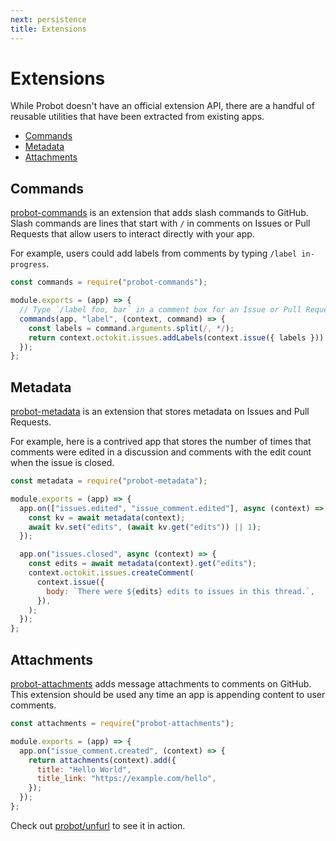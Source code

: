 ```yaml
---
next: persistence
title: Extensions
---
```


# Extensions

While Probot doesn't have an official extension API, there are a handful of reusable utilities that have been extracted from existing apps.

<!-- toc -->

- [Commands](#commands)
- [Metadata](#metadata)
- [Attachments](#attachments)

<!-- tocstop -->

## Commands

[probot-commands](http://github.com/probot/commands) is an extension that adds slash commands to GitHub. Slash commands are lines that start with `/` in comments on Issues or Pull Requests that allow users to interact directly with your app.

For example, users could add labels from comments by typing `/label in-progress`.

```js
const commands = require("probot-commands");

module.exports = (app) => {
  // Type `/label foo, bar` in a comment box for an Issue or Pull Request
  commands(app, "label", (context, command) => {
    const labels = command.arguments.split(/, */);
    return context.octokit.issues.addLabels(context.issue({ labels }));
  });
};
```

## Metadata

[probot-metadata](https://github.com/probot/metadata) is an extension that stores metadata on Issues and Pull Requests.

For example, here is a contrived app that stores the number of times that comments were edited in a discussion and comments with the edit count when the issue is closed.

```js
const metadata = require("probot-metadata");

module.exports = (app) => {
  app.on(["issues.edited", "issue_comment.edited"], async (context) => {
    const kv = await metadata(context);
    await kv.set("edits", (await kv.get("edits")) || 1);
  });

  app.on("issues.closed", async (context) => {
    const edits = await metadata(context).get("edits");
    context.octokit.issues.createComment(
      context.issue({
        body: `There were ${edits} edits to issues in this thread.`,
      }),
    );
  });
};
```

## Attachments

[probot-attachments](https://github.com/probot/attachments) adds message attachments to comments on GitHub. This extension should be used any time an app is appending content to user comments.

```js
const attachments = require("probot-attachments");

module.exports = (app) => {
  app.on("issue_comment.created", (context) => {
    return attachments(context).add({
      title: "Hello World",
      title_link: "https://example.com/hello",
    });
  });
};
```

Check out [probot/unfurl](https://github.com/probot/unfurl) to see it in action.
